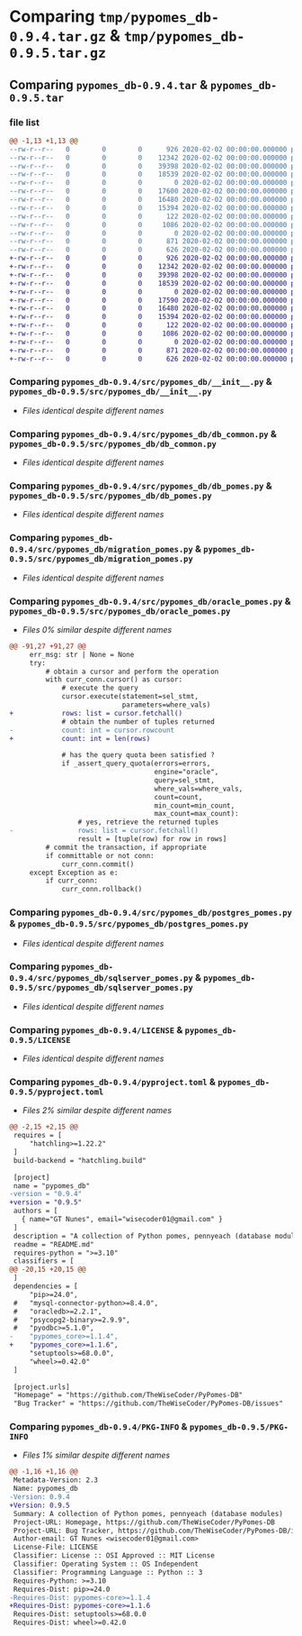 # Comparing `tmp/pypomes_db-0.9.4.tar.gz` & `tmp/pypomes_db-0.9.5.tar.gz`

## Comparing `pypomes_db-0.9.4.tar` & `pypomes_db-0.9.5.tar`

### file list

```diff
@@ -1,13 +1,13 @@
--rw-r--r--   0        0        0      926 2020-02-02 00:00:00.000000 pypomes_db-0.9.4/src/pypomes_db/__init__.py
--rw-r--r--   0        0        0    12342 2020-02-02 00:00:00.000000 pypomes_db-0.9.4/src/pypomes_db/db_common.py
--rw-r--r--   0        0        0    39398 2020-02-02 00:00:00.000000 pypomes_db-0.9.4/src/pypomes_db/db_pomes.py
--rw-r--r--   0        0        0    18539 2020-02-02 00:00:00.000000 pypomes_db-0.9.4/src/pypomes_db/migration_pomes.py
--rw-r--r--   0        0        0        0 2020-02-02 00:00:00.000000 pypomes_db-0.9.4/src/pypomes_db/mysql_pomes.py
--rw-r--r--   0        0        0    17600 2020-02-02 00:00:00.000000 pypomes_db-0.9.4/src/pypomes_db/oracle_pomes.py
--rw-r--r--   0        0        0    16480 2020-02-02 00:00:00.000000 pypomes_db-0.9.4/src/pypomes_db/postgres_pomes.py
--rw-r--r--   0        0        0    15394 2020-02-02 00:00:00.000000 pypomes_db-0.9.4/src/pypomes_db/sqlserver_pomes.py
--rw-r--r--   0        0        0      122 2020-02-02 00:00:00.000000 pypomes_db-0.9.4/.gitignore
--rw-r--r--   0        0        0     1086 2020-02-02 00:00:00.000000 pypomes_db-0.9.4/LICENSE
--rw-r--r--   0        0        0        0 2020-02-02 00:00:00.000000 pypomes_db-0.9.4/README.md
--rw-r--r--   0        0        0      871 2020-02-02 00:00:00.000000 pypomes_db-0.9.4/pyproject.toml
--rw-r--r--   0        0        0      626 2020-02-02 00:00:00.000000 pypomes_db-0.9.4/PKG-INFO
+-rw-r--r--   0        0        0      926 2020-02-02 00:00:00.000000 pypomes_db-0.9.5/src/pypomes_db/__init__.py
+-rw-r--r--   0        0        0    12342 2020-02-02 00:00:00.000000 pypomes_db-0.9.5/src/pypomes_db/db_common.py
+-rw-r--r--   0        0        0    39398 2020-02-02 00:00:00.000000 pypomes_db-0.9.5/src/pypomes_db/db_pomes.py
+-rw-r--r--   0        0        0    18539 2020-02-02 00:00:00.000000 pypomes_db-0.9.5/src/pypomes_db/migration_pomes.py
+-rw-r--r--   0        0        0        0 2020-02-02 00:00:00.000000 pypomes_db-0.9.5/src/pypomes_db/mysql_pomes.py
+-rw-r--r--   0        0        0    17590 2020-02-02 00:00:00.000000 pypomes_db-0.9.5/src/pypomes_db/oracle_pomes.py
+-rw-r--r--   0        0        0    16480 2020-02-02 00:00:00.000000 pypomes_db-0.9.5/src/pypomes_db/postgres_pomes.py
+-rw-r--r--   0        0        0    15394 2020-02-02 00:00:00.000000 pypomes_db-0.9.5/src/pypomes_db/sqlserver_pomes.py
+-rw-r--r--   0        0        0      122 2020-02-02 00:00:00.000000 pypomes_db-0.9.5/.gitignore
+-rw-r--r--   0        0        0     1086 2020-02-02 00:00:00.000000 pypomes_db-0.9.5/LICENSE
+-rw-r--r--   0        0        0        0 2020-02-02 00:00:00.000000 pypomes_db-0.9.5/README.md
+-rw-r--r--   0        0        0      871 2020-02-02 00:00:00.000000 pypomes_db-0.9.5/pyproject.toml
+-rw-r--r--   0        0        0      626 2020-02-02 00:00:00.000000 pypomes_db-0.9.5/PKG-INFO
```

### Comparing `pypomes_db-0.9.4/src/pypomes_db/__init__.py` & `pypomes_db-0.9.5/src/pypomes_db/__init__.py`

 * *Files identical despite different names*

### Comparing `pypomes_db-0.9.4/src/pypomes_db/db_common.py` & `pypomes_db-0.9.5/src/pypomes_db/db_common.py`

 * *Files identical despite different names*

### Comparing `pypomes_db-0.9.4/src/pypomes_db/db_pomes.py` & `pypomes_db-0.9.5/src/pypomes_db/db_pomes.py`

 * *Files identical despite different names*

### Comparing `pypomes_db-0.9.4/src/pypomes_db/migration_pomes.py` & `pypomes_db-0.9.5/src/pypomes_db/migration_pomes.py`

 * *Files identical despite different names*

### Comparing `pypomes_db-0.9.4/src/pypomes_db/oracle_pomes.py` & `pypomes_db-0.9.5/src/pypomes_db/oracle_pomes.py`

 * *Files 0% similar despite different names*

```diff
@@ -91,27 +91,27 @@
     err_msg: str | None = None
     try:
         # obtain a cursor and perform the operation
         with curr_conn.cursor() as cursor:
             # execute the query
             cursor.execute(statement=sel_stmt,
                            parameters=where_vals)
+            rows: list = cursor.fetchall()
             # obtain the number of tuples returned
-            count: int = cursor.rowcount
+            count: int = len(rows)
 
             # has the query quota been satisfied ?
             if _assert_query_quota(errors=errors,
                                    engine="oracle",
                                    query=sel_stmt,
                                    where_vals=where_vals,
                                    count=count,
                                    min_count=min_count,
                                    max_count=max_count):
                 # yes, retrieve the returned tuples
-                rows: list = cursor.fetchall()
                 result = [tuple(row) for row in rows]
         # commit the transaction, if appropriate
         if committable or not conn:
             curr_conn.commit()
     except Exception as e:
         if curr_conn:
             curr_conn.rollback()
```

### Comparing `pypomes_db-0.9.4/src/pypomes_db/postgres_pomes.py` & `pypomes_db-0.9.5/src/pypomes_db/postgres_pomes.py`

 * *Files identical despite different names*

### Comparing `pypomes_db-0.9.4/src/pypomes_db/sqlserver_pomes.py` & `pypomes_db-0.9.5/src/pypomes_db/sqlserver_pomes.py`

 * *Files identical despite different names*

### Comparing `pypomes_db-0.9.4/LICENSE` & `pypomes_db-0.9.5/LICENSE`

 * *Files identical despite different names*

### Comparing `pypomes_db-0.9.4/pyproject.toml` & `pypomes_db-0.9.5/pyproject.toml`

 * *Files 2% similar despite different names*

```diff
@@ -2,15 +2,15 @@
 requires = [
     "hatchling>=1.22.2"
 ]
 build-backend = "hatchling.build"
 
 [project]
 name = "pypomes_db"
-version = "0.9.4"
+version = "0.9.5"
 authors = [
   { name="GT Nunes", email="wisecoder01@gmail.com" }
 ]
 description = "A collection of Python pomes, pennyeach (database modules)"
 readme = "README.md"
 requires-python = ">=3.10"
 classifiers = [
@@ -20,15 +20,15 @@
 ]
 dependencies = [
     "pip>=24.0",
 #   "mysql-connector-python>=8.4.0",
 #   "oracledb>=2.2.1",
 #   "psycopg2-binary>=2.9.9",
 #   "pyodbc>=5.1.0",
-    "pypomes_core>=1.1.4",
+    "pypomes_core>=1.1.6",
     "setuptools>=68.0.0",
     "wheel>=0.42.0"
 ]
 
 [project.urls]
 "Homepage" = "https://github.com/TheWiseCoder/PyPomes-DB"
 "Bug Tracker" = "https://github.com/TheWiseCoder/PyPomes-DB/issues"
```

### Comparing `pypomes_db-0.9.4/PKG-INFO` & `pypomes_db-0.9.5/PKG-INFO`

 * *Files 1% similar despite different names*

```diff
@@ -1,16 +1,16 @@
 Metadata-Version: 2.3
 Name: pypomes_db
-Version: 0.9.4
+Version: 0.9.5
 Summary: A collection of Python pomes, pennyeach (database modules)
 Project-URL: Homepage, https://github.com/TheWiseCoder/PyPomes-DB
 Project-URL: Bug Tracker, https://github.com/TheWiseCoder/PyPomes-DB/issues
 Author-email: GT Nunes <wisecoder01@gmail.com>
 License-File: LICENSE
 Classifier: License :: OSI Approved :: MIT License
 Classifier: Operating System :: OS Independent
 Classifier: Programming Language :: Python :: 3
 Requires-Python: >=3.10
 Requires-Dist: pip>=24.0
-Requires-Dist: pypomes-core>=1.1.4
+Requires-Dist: pypomes-core>=1.1.6
 Requires-Dist: setuptools>=68.0.0
 Requires-Dist: wheel>=0.42.0
```

